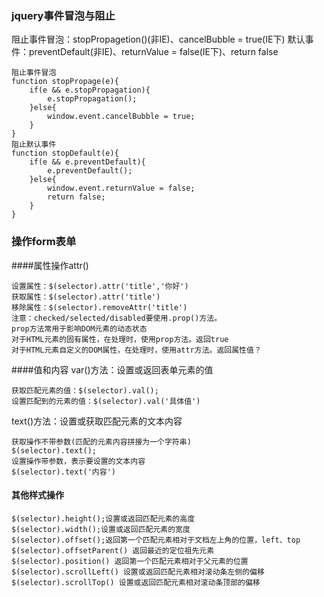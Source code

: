 ### jquery事件冒泡与阻止
阻止事件冒泡：stopPropagetion()(非IE)、cancelBubble = true(IE下)
默认事件：preventDefault(非IE)、returnValue = false(IE下)、return false
~~~
阻止事件冒泡
function stopPropage(e){
    if(e && e.stopPropagation){
        e.stopPropagation();
    }else{
        window.event.cancelBubble = true;
    }
}
阻止默认事件
function stopDefault(e){
    if(e && e.preventDefault){
        e.preventDefault();
    }else{
        window.event.returnValue = false;
        return false;
    }
}
~~~
### 操作form表单
####属性操作attr()
~~~
设置属性：$(selector).attr('title','你好')
获取属性：$(selector).attr('title')
移除属性：$(selector).removeAttr('title')
注意：checked/selected/disabled要使用.prop()方法。
prop方法常用于影响DOM元素的动态状态
对于HTML元素的固有属性，在处理时，使用prop方法。返回true
对于HTML元素自定义的DOM属性，在处理时，使用attr方法。返回属性值？
~~~
####值和内容
var()方法：设置或返回表单元素的值
~~~
获取匹配元素的值：$(selector).val();
设置匹配到的元素的值：$(selector).val('具体值')
~~~
text()方法：设置或获取匹配元素的文本内容
~~~
获取操作不带参数(匹配的元素内容拼接为一个字符串)
$(selector).text();
设置操作带参数，表示要设置的文本内容
$(selector).text('内容')
~~~
#### 其他样式操作
~~~
$(selector).height();设置或返回匹配元素的高度
$(selector).width();设置或返回匹配元素的宽度
$(selector).offset();返回第一个匹配元素相对于文档左上角的位置，left、top
$(selector).offsetParent() 返回最近的定位祖先元素
$(selector).position() 返回第一个匹配元素相对于父元素的位置
$(selector).scrollLeft() 设置或返回匹配元素相对滚动条左侧的偏移
$(selector).scrollTop() 设置或返回匹配元素相对滚动条顶部的偏移
~~~